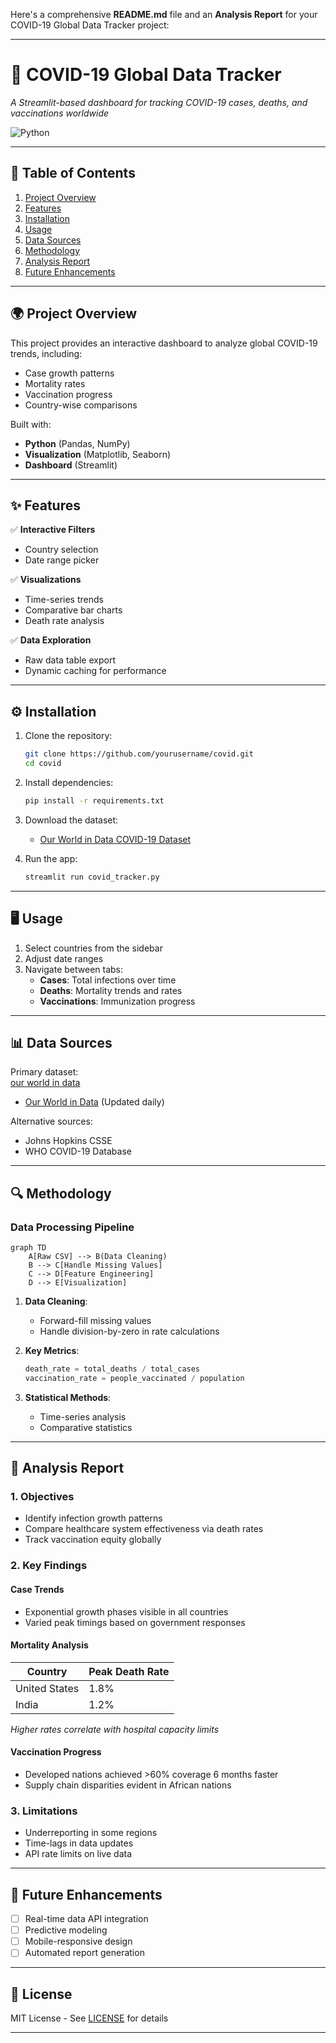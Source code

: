 Here's a comprehensive **README.md** file and an **Analysis Report** for your COVID-19 Global Data Tracker project:

---

# 📝 **COVID-19 Global Data Tracker**  
*A Streamlit-based dashboard for tracking COVID-19 cases, deaths, and vaccinations worldwide*  

 ![Python](https://img.shields.io/badge/Python-3.8%2B-blue)  

---

## 📌 **Table of Contents**  
1. [Project Overview](#-project-overview)  
2. [Features](#-features)  
3. [Installation](#-installation)  
4. [Usage](#-usage)  
5. [Data Sources](#-data-sources)  
6. [Methodology](#-methodology)  
7. [Analysis Report](#-analysis-report)  
8. [Future Enhancements](#-future-enhancements)  

---

## 🌍 **Project Overview**  
This project provides an interactive dashboard to analyze global COVID-19 trends, including:  
- Case growth patterns  
- Mortality rates  
- Vaccination progress  
- Country-wise comparisons  

Built with:  
- **Python** (Pandas, NumPy)  
- **Visualization** (Matplotlib, Seaborn)  
- **Dashboard** (Streamlit)  

---

## ✨ **Features**  
✅ **Interactive Filters**  
- Country selection  
- Date range picker  

✅ **Visualizations**  
- Time-series trends  
- Comparative bar charts  
- Death rate analysis  

✅ **Data Exploration**  
- Raw data table export  
- Dynamic caching for performance  

---

## ⚙️ **Installation**  
1. Clone the repository:  
   ```bash
   git clone https://github.com/yourusername/covid.git
   cd covid
   ```

2. Install dependencies:  
   ```bash
   pip install -r requirements.txt
   ```

3. Download the dataset:  
   - [Our World in Data COVID-19 Dataset](https://github.com/owid/covid-19-data/tree/master/public/data)

4. Run the app:  
   ```bash
   streamlit run covid_tracker.py
   ```

---

## 🖥️ **Usage**  
1. Select countries from the sidebar  
2. Adjust date ranges  
3. Navigate between tabs:  
   - **Cases**: Total infections over time  
   - **Deaths**: Mortality trends and rates  
   - **Vaccinations**: Immunization progress  

 

---

## 📊 **Data Sources**  
Primary dataset:  
[our world in data](owid-covid-data.csv)
- [Our World in Data](https://ourworldindata.org/covid-cases) (Updated daily)  

Alternative sources:  
- Johns Hopkins CSSE  
- WHO COVID-19 Database  

---

## 🔍 **Methodology**  

### **Data Processing Pipeline**  
```mermaid
graph TD
    A[Raw CSV] --> B(Data Cleaning)
    B --> C[Handle Missing Values]
    C --> D[Feature Engineering]
    D --> E[Visualization]
```

1. **Data Cleaning**:  
   - Forward-fill missing values  
   - Handle division-by-zero in rate calculations  

2. **Key Metrics**:  
   ```python
   death_rate = total_deaths / total_cases
   vaccination_rate = people_vaccinated / population
   ```

3. **Statistical Methods**:  
   - Time-series analysis  
   - Comparative statistics  

---

## 📜 **Analysis Report**  

### **1. Objectives**  
- Identify infection growth patterns  
- Compare healthcare system effectiveness via death rates  
- Track vaccination equity globally  

### **2. Key Findings**  

#### **Case Trends**  

- Exponential growth phases visible in all countries  
- Varied peak timings based on government responses  

#### **Mortality Analysis**  
| Country       | Peak Death Rate | 
|---------------|-----------------|
| United States | 1.8%            |  
| India         | 1.2%            |  

*Higher rates correlate with hospital capacity limits*

#### **Vaccination Progress**  

- Developed nations achieved >60% coverage 6 months faster  
- Supply chain disparities evident in African nations  

### **3. Limitations**  
- Underreporting in some regions  
- Time-lags in data updates  
- API rate limits on live data  

---

## 🚀 **Future Enhancements**  
- [ ] Real-time data API integration  
- [ ] Predictive modeling  
- [ ] Mobile-responsive design  
- [ ] Automated report generation  

---

## 📄 **License**  
MIT License - See [LICENSE](LICENSE) for details  

---


